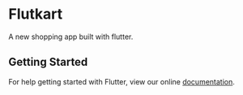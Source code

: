 # Flutkart

A new shopping app built with flutter.

## Getting Started

For help getting started with Flutter, view our online
[documentation](https://flutter.io/).
